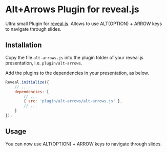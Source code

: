 # Alt+Arrows Plugin for reveal.js
Ultra small Plugin for [reveal.js](https://github.com/hakimel/reveal.js).
Allows to use ALT(OPTION) + ARROW keys to navigate through slides.

## Installation

Copy the file ```alt-arrows.js``` into the plugin folder of your reveal.js presentation, i.e. ```plugin/alt-arrows```.

Add the plugins to the dependencies in your presentation, as below.

```javascript
Reveal.initialize({
    // ...
    dependencies: [
        // ...
        { src: 'plugin/alt-arrows/alt-arrows.js' },
        // ...
    ]
});
```

## Usage

You can now use ALT(OPTION) + ARROW keys to navigate through slides.
